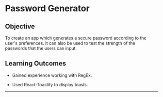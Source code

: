 # Password Generator

## Objective

To create an app which generates a secure password according to the user's preferences.
It can also be used to test the strength of the passwords that the users can input.

## Learning Outcomes

- Gained experience working with RegEx.

- Used React-Toastify to display toasts.

---

